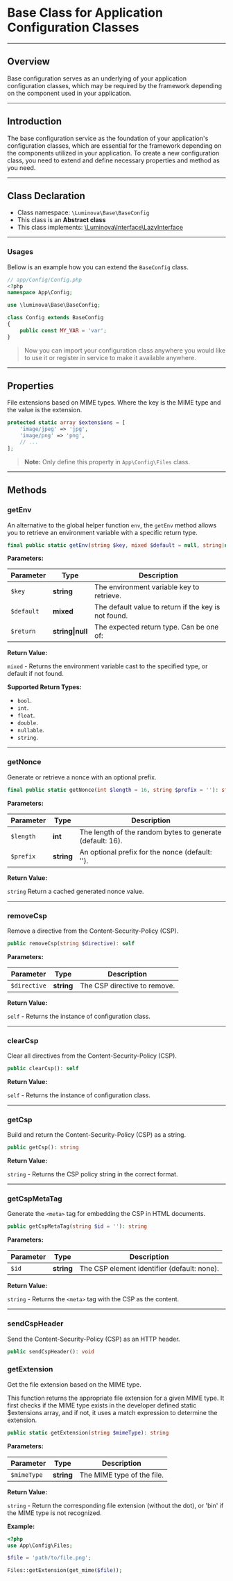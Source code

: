 # Base Class for Application Configuration Classes

***

## Overview

Base configuration serves as an underlying of your application configuration classes, which may be required by the framework depending on the component used in your application. 

***

## Introduction

The base configuration service as the foundation of your application's configuration classes, which are essential for the framework depending on the components utilized in your application. To create a new configuration class, you need to extend and define necessary properties and method as you need.

***

## Class Declaration

* Class namespace: `\Luminova\Base\BaseConfig`
* This class is an **Abstract class**
* This class implements: [\Luminova\Interface\LazyInterface](/interface/classes.md#lazyinterface)

***

###  Usages

Bellow is an example how you can extend the `BaseConfig` class.

```php
// app/Config/Config.php
<?php 
namespace App\Config;

use \luminova\Base\BaseConfig;

class Config extends BaseConfig 
{
	public const MY_VAR = 'var';
}
```

> Now you can import your configuration class anywhere you would like to use it or register in service to make it available anywhere.

***

## Properties

File extensions based on MIME types. Where the key is the MIME type and the value is the extension.

```php 
protected static array $extensions = [
	'image/jpeg' => 'jpg',
	'image/png' => 'png',
	// ...
];
```
> **Note:** Only define this property in `App\Config\Files` class.

***

## Methods

### getEnv

An alternative to the global helper function `env`, the `getEnv` method allows you to retrieve an environment variable with a specific return type.

```php
final public static getEnv(string $key, mixed $default = null, string|null $return = null): mixed
```

**Parameters:**

| Parameter | Type | Description |
|-----------|------|-------------|
| `$key` | **string** | The environment variable key to retrieve. |
| `$default` | **mixed** | The default value to return if the key is not found. |
| `$return` | **string&#124;null** | The expected return type. Can be one of: |

**Return Value:**

`mixed` - Returns the environment variable cast to the specified type, or default if not found.

**Supported Return Types:**

- `bool`.
- `int`.
- `float`.
- `double`.
- `nullable`.
- `string`.

***

### getNonce

Generate or retrieve a nonce with an optional prefix.

```php
final public static getNonce(int $length = 16, string $prefix = ''): string
```

**Parameters:**

| Parameter | Type | Description |
|-----------|------|-------------|
| `$length` | **int** | The length of the random bytes to generate (default: 16). |
| `$prefix` | **string** | An optional prefix for the nonce (default: ''). |

**Return Value:**

`string` Return a cached generated nonce value.

***

### removeCsp

Remove a directive from the Content-Security-Policy (CSP).

```php
public removeCsp(string $directive): self
```

**Parameters:**

| Parameter | Type | Description |
|-----------|------|-------------|
| `$directive` | **string** | The CSP directive to remove. |

**Return Value:**

`self` - Returns the instance of configuration class.

***

### clearCsp

Clear all directives from the Content-Security-Policy (CSP).

```php
public clearCsp(): self
```

**Return Value:**

`self` - Returns the instance of configuration class.

***

### getCsp

Build and return the Content-Security-Policy (CSP) as a string.

```php
public getCsp(): string
```

**Return Value:**

`string` - Returns the CSP policy string in the correct format.

***

### getCspMetaTag

Generate the `<meta>` tag for embedding the CSP in HTML documents.

```php
public getCspMetaTag(string $id = ''): string
```

**Parameters:**

| Parameter | Type | Description |
|-----------|------|-------------|
| `$id` | **string** | The CSP element identifier (default: none). |

**Return Value:**

`string` - Returns the `<meta>` tag with the CSP as the content.

***

### sendCspHeader

Send the Content-Security-Policy (CSP) as an HTTP header.

```php
public sendCspHeader(): void
```

### getExtension

Get the file extension based on the MIME type.

This function returns the appropriate file extension for a given MIME type. It first checks if the MIME type exists in the developer defined static $extensions array, and if not, it uses a match expression to determine the extension.

```php
public static getExtension(string $mimeType): string 
```

**Parameters:**

| Parameter | Type | Description |
|-----------|------|-------------|
| `$mimeType` | **string** | The MIME type of the file. |

**Return Value:**

`string` - Return the corresponding file extension (without the dot), or 'bin' if the MIME type is not recognized.

**Example:**

```php
<?php
use App\Config\Files;

$file = 'path/to/file.png';

Files::getExtension(get_mime($file));
```
